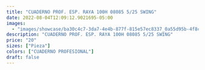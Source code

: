 ```yaml
---
title: "CUADERNO PROF. ESP. RAYA 100H 08085 5/25 SWING"
date: 2022-08-04T12:09:12.9021695-05:00
images:
  - "images/showcase/ba30c4c7-3da7-4e4b-877f-815e57ec8337_0a55d95b-4f8c-4d7e-bb6e-64daad46f17f.webp"
description: "CUADERNO PROF. ESP. RAYA 100H 08085 5/25 SWING"
price: "20"
sizes: ["Pieza"]
colors: ["CUADERNO PROFESIONAL"]
draft: false
---
```

